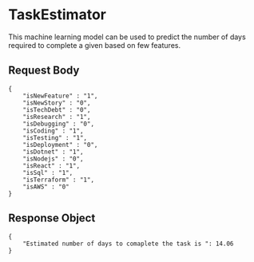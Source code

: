 # TaskEstimator
This machine learning model can be used to predict the number of days required to complete a given based on few features.

## Request Body
```
{
    "isNewFeature" : "1",
    "isNewStory" : "0",
    "isTechDebt" : "0",
    "isResearch" : "1",
    "isDebugging" : "0",	
    "isCoding" : "1",	
    "isTesting" : "1",
    "isDeployment" : "0",	
    "isDotnet" : "1",	
    "isNodejs" : "0",	
    "isReact" : "1",	
    "isSql" : "1",	
    "isTerraform" : "1",	
    "isAWS" : "0"
}
```

## Response Object
```
{
    "Estimated number of days to comaplete the task is ": 14.06
}
```
